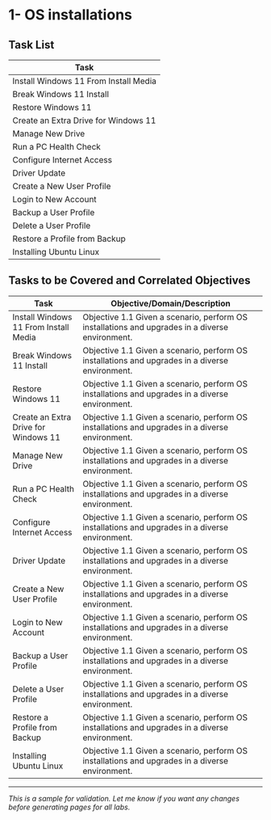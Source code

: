 # 1- OS installations

## Task List

| Task                           |
|--------------------------------|
| Install Windows 11 From Install Media |
| Break Windows 11 Install       |
| Restore Windows 11             |
| Create an Extra Drive for Windows 11 |
| Manage New Drive               |
| Run a PC Health Check          |
| Configure Internet Access      |
| Driver Update                  |
| Create a New User Profile      |
| Login to New Account           |
| Backup a User Profile          |
| Delete a User Profile          |
| Restore a Profile from Backup  |
| Installing Ubuntu Linux        |

## Tasks to be Covered and Correlated Objectives

| Task                           | Objective/Domain/Description                                      |
|--------------------------------|------------------------------------------------------------------|
| Install Windows 11 From Install Media | Objective 1.1 Given a scenario, perform OS installations and upgrades in a diverse environment. |
| Break Windows 11 Install       | Objective 1.1 Given a scenario, perform OS installations and upgrades in a diverse environment. |
| Restore Windows 11             | Objective 1.1 Given a scenario, perform OS installations and upgrades in a diverse environment. |
| Create an Extra Drive for Windows 11 | Objective 1.1 Given a scenario, perform OS installations and upgrades in a diverse environment. |
| Manage New Drive               | Objective 1.1 Given a scenario, perform OS installations and upgrades in a diverse environment. |
| Run a PC Health Check          | Objective 1.1 Given a scenario, perform OS installations and upgrades in a diverse environment. |
| Configure Internet Access      | Objective 1.1 Given a scenario, perform OS installations and upgrades in a diverse environment. |
| Driver Update                  | Objective 1.1 Given a scenario, perform OS installations and upgrades in a diverse environment. |
| Create a New User Profile      | Objective 1.1 Given a scenario, perform OS installations and upgrades in a diverse environment. |
| Login to New Account           | Objective 1.1 Given a scenario, perform OS installations and upgrades in a diverse environment. |
| Backup a User Profile          | Objective 1.1 Given a scenario, perform OS installations and upgrades in a diverse environment. |
| Delete a User Profile          | Objective 1.1 Given a scenario, perform OS installations and upgrades in a diverse environment. |
| Restore a Profile from Backup  | Objective 1.1 Given a scenario, perform OS installations and upgrades in a diverse environment. |
| Installing Ubuntu Linux        | Objective 1.1 Given a scenario, perform OS installations and upgrades in a diverse environment. |

---
*This is a sample for validation. Let me know if you want any changes before generating pages for all labs.*


